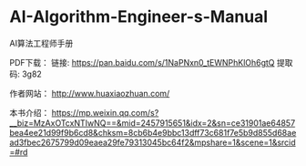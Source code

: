 # AI-Algorithm-Engineer-s-Manual
AI算法工程师手册  

PDF下载： 链接: https://pan.baidu.com/s/1NaPNxn0_tEWNPhKlOh6gtQ 提取码: 3g82 

作者网站：
http://www.huaxiaozhuan.com/

本书介绍：
https://mp.weixin.qq.com/s?__biz=MzAxOTcxNTIwNQ==&mid=2457915651&idx=2&sn=ce31901ae64857bea4ee21d99f9b6cd8&chksm=8cb6b4e9bbc13dff73c681f7e5b9d855d68aead3fbec2675799d09eaea29fe79313045bc64f2&mpshare=1&scene=1&srcid=#rd


